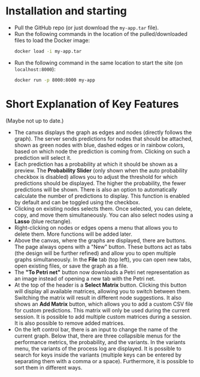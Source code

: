 # Installation and starting

- Pull the GitHub repo (or just download the `my-app.tar` file).
- Run the following commands in the location of the pulled/downloaded files to load the Docker image:
    ```sh
    docker load -i my-app.tar
    ```
- Run the following command in the same location to start the site (on `localhost:8000`):
    ```sh
    docker run -p 8000:8000 my-app
    ```



# Short Explanation of Key Features

(Maybe not up to date.)

- The canvas displays the graph as edges and nodes (directly follows the graph). The server sends predictions for nodes that should be attached, shown as green nodes with blue, dashed edges or in rainbow colors, based on which node the prediction is coming from. Clicking on such a prediction will select it.
- Each prediction has a probability at which it should be shown as a preview. The **Probability Slider** (only shown when the auto probability checkbox is disabled) allows you to adjust the threshold for which predictions should be displayed. The higher the probability, the fewer predictions will be shown. There is also an option to automatically calculate the number of predictions to display. This function is enabled by default and can be toggled using the checkbox.
- Clicking on existing nodes selects them. Once selected, you can delete, copy, and move them simultaneously. You can also select nodes using a **Lasso** (blue rectangle).
- Right-clicking on nodes or edges opens a menu that allows you to delete them. More functions will be added later.
- Above the canvas, where the graphs are displayed, there are buttons. The page always opens with a "New" button. These buttons act as tabs (the design will be further refined) and allow you to open multiple graphs simultaneously. In the **File** tab (top left), you can open new tabs, open existing files, or save the graph as a file.
- The **"To Petri net"** button now downloads a Petri net representation as an image instead of opening a new tab with the Petri net.
- At the top of the header is a **Select Matrix** button. Clicking this button will display all available matrices, allowing you to switch between them. Switching the matrix will result in different node suggestions. It also shows an **Add Matrix** button, which allows you to add a custom CSV file for custom predictions. This matrix will only be used during the current session. It is possible to add multiple custom matrices during a session. It is also possible to remove added matrices.
- On the left control bar, there is an input to change the name of the current graph. Below that, there are three collapsible menus for the performance metrics, the probability, and the variants. In the variants menu, the variants of the process log are displayed. It is possible to search for keys inside the variants (multiple keys can be entered by separating them with a comma or a space). Furthermore, it is possible to sort them in different ways.
